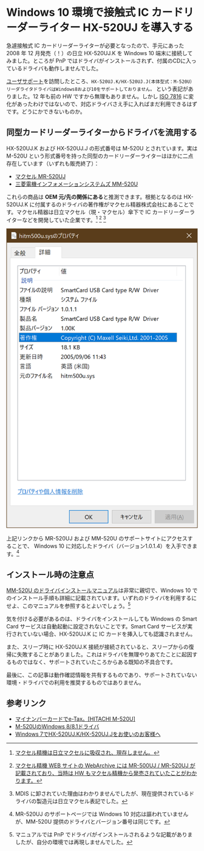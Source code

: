 # Windows 10 環境で接触式 IC カードリーダーライター HX-520UJ を導入する

急遽接触式 IC カードリーダーライターが必要となったので、手元にあった 2008 年 12 月発売（！）の日立 HX-520UJ.K を Windows 10 端末に接続してみました。ところが PnP ではドライバがインストールされず、付属のCDに入っているドライバも動作しませんでした。

[ユーザサポート](https://www.hitachi.co.jp/Prod/comp/ic-card/support/index.html)を訪問したところ、`HX-520UJ.K/HX-520UJ.J(本体型式：M-520U）リーダライタドライバはWindows8および10をサポートしておりません。` という表記がありました。12 年も前の HW ですから無理もありません。しかし [ISO 7816](https://www.ipa.go.jp/security/enc/smartcard/node16.html) に変化があったわけではないので、対応ドライバさえ手に入ればまだ利用できるはずです。どうにかできないものか。

## 同型カードリーダーライターからドライバを流用する

HX-520UJ.K および HX-520UJ.J の形式番号は M-520U とされています。実は M-520U という形式番号を持った同型のカードリーダーライターはほかに二点存在しています（いずれも販売終了）：

* [マクセル MR-520UJ](https://biz.maxell.com/ja/security_peripherals/mr-520uj.html)
* [三菱電機インフォメーションシステムズ MM-520U](https://www.mdis.co.jp/service/mm-520u/download.html)

これらの商品は **OEM 元/先の関係にある**と推測できます。根拠となるのは HX-520UJ.K に付属するのドライバの著作権がマクセル精器株式会社にあることです。マクセル精器は日立マクセル（現・マクセル）傘下で IC カードリーダーライターなどを開発していた企業です。[^1] [^2] [^3]

[^1]: [マクセル精機は日立マクセルに吸収され、現存しません。](https://www.maxell.co.jp/news/pdf/maxell_news120123_1.pdf)

[^2]: [マクセル精機 WEB サイトの WebArchive には MR-500UJ / MR-520UJ が記載されており、当時は HW もマクセル精機から発売されていたことがわかります。](https://web.archive.org/web/20120510051014/http://www.maxei.co.jp/products/ic_card_rw/mr-500_520uj/index.html)

[^3]: MDIS に卸されていた理由はわかりませんでしたが、現在提供されているドライバの製造元は日立マクセル表記でした。

![hitm500u.sys.png](img/hitm500u.sys.png)

上記リンクから MR-520UJ および MM-520U のサポートサイトにアクセスすることで、 Windows 10 に対応したドライバ（バージョン1.0.1.4）を入手できます。[^4]

[^4]: MR-520UJ のサポートページでは Windows 10 対応は謳われていませんが、MM-520U 提供のドライバとバージョン番号は同じです。

## インストール時の注意点

[MM-520U のドライバインストールマニュアル](https://www.mdis.co.jp/service/mm-520u/install_mm520u.pdf)は非常に親切で、Windows 10 でのインストール手順も詳細に記載されています。いずれのドライバを利用するにせよ、このマニュアルを参照するとよいでしょう。[^5]

[^5]: マニュアルでは PnP でドライバがインストールされるような記載がありましたが、自分の環境では再現しませんでした。

気を付ける必要があるのは、ドライバをインストールしても Windows の Smart Card サービスは自動起動に設定されないことです。Smart Card サービスが実行されていない場合、HX-520UJ.K に IC カードを挿入しても認識されません。

また、スリーブ時に HX-520UJ.K 接続が接続されていると、スリープからの復帰に失敗することがありました。これはドライバを無理やりあてたことに起因するものではなく、サポートされていたころからある既知の不具合です。

最後に、この記事は動作確認情報を共有するものであり、サポートされていない環境・ドライバでの利用を推奨するものではありません。

## 参考リンク

* [マイナンバーカードでe-Tax。[HITACHI M-520U]](https://ameblo.jp/tencho82/entry-12241178365.html)
* [M-520UのWindows 8/8.1ドライバ](https://axion.sakura.ne.jp/blog/index.php?mode=show&date=20140502&view=box)
* [Windows 7でHX-520UJ.K/HX-520UJ.Jをお使いのお客様へ](http://www.hitachi.co.jp/Prod/comp/ic-card/support/popup/w7_notice.html)
